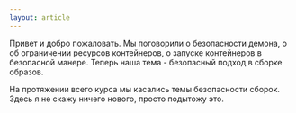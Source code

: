 ```yaml
---
layout: article
---
```


Привет и добро пожаловать. Мы поговорили о безопасности демона, о об ограничении ресурсов контейнеров, о запуске контейнеров в безопасной манере. Теперь наша тема - безопасный подход в сборке образов.

На протяжении всего курса мы касались темы безопасности сборок. Здесь я не скажу ничего нового, просто подытожу это.
